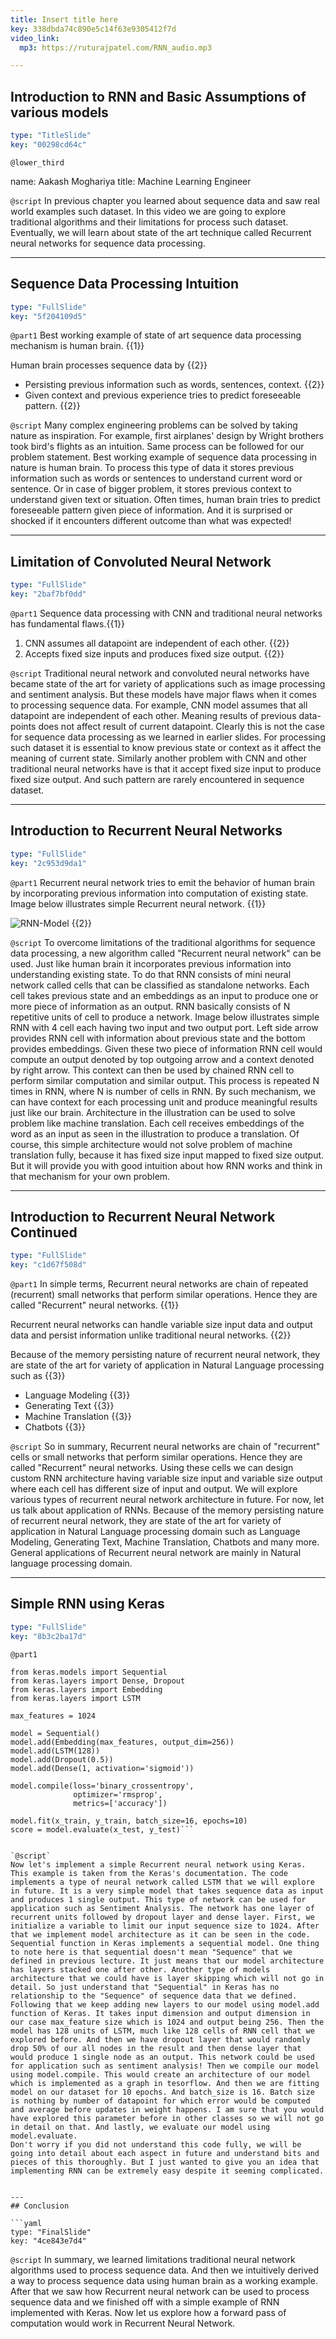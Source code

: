 ```yaml
---
title: Insert title here
key: 338dbda74c890e5c14f63e9305412f7d
video_link:
  mp3: https://ruturajpatel.com/RNN_audio.mp3

---
```

## Introduction to RNN and Basic Assumptions of various models

```yaml
type: "TitleSlide"
key: "00298cd64c"
```

`@lower_third`

name: Aakash Moghariya
title: Machine Learning Engineer


`@script`
In previous chapter you learned about sequence data and saw real world examples such dataset. In this video we are going to explore traditional algorithms and their limitations for process such dataset. Eventually, we will learn about state of the art technique called Recurrent neural networks for sequence data processing.


---
## Sequence Data Processing Intuition

```yaml
type: "FullSlide"
key: "5f204109d5"
```

`@part1`
Best working example of state of art sequence data processing mechanism is human brain. {{1}}

Human brain processes sequence data by {{2}}

- Persisting previous information such as words, sentences, context. {{2}}
- Given context and previous experience tries to predict foreseeable pattern. {{2}}


`@script`
Many complex engineering problems can be solved by taking nature as inspiration. For example, first airplanes' design by Wright brothers took bird's flights as an intuition. Same process can be followed for our problem statement. Best working example of sequence data processing in nature is human brain. To process this type of data it stores previous information such as words or sentences to understand current word or sentence. Or in case of bigger problem, it stores previous context to understand given text or situation. Often times, human brain tries to predict foreseeable pattern given piece of information. And it is surprised or shocked if it encounters different outcome than what was expected!


---
## Limitation of Convoluted Neural Network

```yaml
type: "FullSlide"
key: "2baf7bf0dd"
```

`@part1`
Sequence data processing with CNN and traditional neural networks has fundamental flaws.{{1}}

1. CNN assumes all datapoint are independent of each other. {{2}}
2. Accepts fixed size inputs and produces fixed size output. {{2}}


`@script`
Traditional neural network and convoluted neural networks have became state of the art for variety of applications such as image processing and sentiment analysis. But these models have major flaws when it comes to processing sequence data. For example, CNN model assumes that all datapoint are independent of each other. Meaning results of previous data-points does not affect result of current datapoint. Clearly this is not the case for sequence data processing as we learned in earlier slides. For processing such dataset it is essential to know previous state or context as it affect the meaning of current state. Similarly another problem with CNN and other traditional neural networks have is that it accept fixed size input to produce fixed size output. And such pattern are rarely encountered in sequence dataset.


---
## Introduction to Recurrent Neural Networks

```yaml
type: "FullSlide"
key: "2c953d9da1"
```

`@part1`
Recurrent neural network tries to emit the behavior of human brain by incorporating previous information into computation of existing state. Image below illustrates simple Recurrent neural network. {{1}}

![RNN-Model](https://i.imgur.com/OqXYQX5.png) {{2}}


`@script`
To overcome limitations of the traditional algorithms for sequence data processing, a new algorithm called "Recurrent neural network" can be used. Just like human brain it incorporates previous information into understanding existing state. To do that RNN consists of mini neural network called cells that can be classified as standalone networks. Each cell takes previous state and an embeddings as an input to produce one or more piece of information as an output. RNN basically consists of N repetitive units of cell to produce a network. Image below illustrates simple RNN with 4 cell each having two input and two output port. Left side arrow provides RNN cell with information about previous state and the bottom provides embeddings. Given these two piece of information RNN cell would compute an output denoted by top outgoing arrow and a context denoted by right arrow. This context can then be used by chained RNN cell to perform similar computation and similar output. This process is repeated N times in RNN, where N is number of cells in RNN. By such mechanism, we can have context for each processing unit and produce meaningful results just like our brain. Architecture in the illustration can be used to solve problem like machine translation. Each cell receives embeddings of the word as an input as seen in the illustration to produce a translation. Of course, this simple architecture would not solve problem of machine translation fully, because it has fixed size input mapped to fixed size output. But it will provide you with good intuition about how RNN works and think in that mechanism for your own problem.


---
## Introduction to Recurrent Neural Network Continued

```yaml
type: "FullSlide"
key: "c1d67f508d"
```

`@part1`
In simple terms, Recurrent neural networks are chain of repeated (recurrent) small networks that perform similar operations. Hence they are called "Recurrent" neural networks. {{1}}

Recurrent neural networks can handle variable size input data and output data and persist information unlike traditional neural networks. {{2}}

Because of the memory persisting nature of recurrent neural network, they are state of the art for variety of application in Natural Language processing such as {{3}}
- Language Modeling {{3}}
- Generating Text {{3}}
- Machine Translation {{3}}
- Chatbots {{3}}


`@script`
So in summary, Recurrent neural networks are chain of "recurrent" cells or small networks that perform similar operations. Hence they are called "Recurrent" neural networks. Using these cells we can design custom RNN architecture having variable size input and variable size output where each cell has different size of input and output. We will explore various types of recurrent neural network architecture in future. For now, let us talk about application of RNNs. Because of the memory persisting nature of recurrent neural network, they are state of the art for variety of application in Natural Language processing domain such as Language Modeling, Generating Text, Machine Translation, Chatbots and many more. General applications of Recurrent neural network are mainly in Natural language processing domain.


---
## Simple RNN using Keras

```yaml
type: "FullSlide"
key: "8b3c2ba17d"
```

`@part1`
```
from keras.models import Sequential
from keras.layers import Dense, Dropout
from keras.layers import Embedding
from keras.layers import LSTM

max_features = 1024

model = Sequential()
model.add(Embedding(max_features, output_dim=256))
model.add(LSTM(128))
model.add(Dropout(0.5))
model.add(Dense(1, activation='sigmoid'))

model.compile(loss='binary_crossentropy',
              optimizer='rmsprop',
              metrics=['accuracy'])

model.fit(x_train, y_train, batch_size=16, epochs=10)
score = model.evaluate(x_test, y_test)```


`@script`
Now let's implement a simple Recurrent neural network using Keras. This example is taken from the Keras's documentation. The code implements a type of neural network called LSTM that we will explore in future. It is a very simple model that takes sequence data as input and produces 1 single output. This type of network can be used for application such as Sentiment Analysis. The network has one layer of recurrent units followed by dropout layer and dense layer. First, we initialize a variable to limit our input sequence size to 1024. After that we implement model architecture as it can be seen in the code. Sequential function in Keras implements a sequential model. One thing to note here is that sequential doesn't mean "Sequence" that we defined in previous lecture. It just means that our model architecture has layers stacked one after other. Another type of models architecture that we could have is layer skipping which will not go in detail. So just understand that "Sequential" in Keras has no relationship to the "Sequence" of sequence data that we defined. Following that we keep adding new layers to our model using model.add function of Keras. It takes input dimension and output dimension in our case max_feature size which is 1024 and output being 256. Then the model has 128 units of LSTM, much like 128 cells of RNN cell that we explored before. And then we have dropout layer that would randomly drop 50% of our all nodes in the result and then dense layer that would produce 1 single node as an output. This network could be used for application such as sentiment analysis! Then we compile our model using model.compile. This would create an architecture of our model which is implemented as a graph in tesorflow. And then we are fitting model on our dataset for 10 epochs. And batch_size is 16. Batch size is nothing by number of datapoint for which error would be computed and average before updates in weight happens. I am sure that you would have explored this parameter before in other classes so we will not go in detail on that. And lastly, we evaluate our model using model.evaluate.
Don't worry if you did not understand this code fully, we will be going into detail about each aspect in future and understand bits and pieces of this thoroughly. But I just wanted to give you an idea that implementing RNN can be extremely easy despite it seeming complicated.


---
## Conclusion

```yaml
type: "FinalSlide"
key: "4ce843e7d4"
```

`@script`
In summary, we learned limitations traditional neural network algorithms used to process sequence data. And then we intuitively derived a way to process sequence data using human brain as a working example. After that we saw how Recurrent neural network can be used to process sequence data and we finished off with a simple example of RNN implemented with Keras. Now let us explore how a forward pass of computation would work in Recurrent Neural Network.


